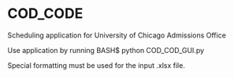 COD_CODE
========

Scheduling application for University of Chicago Admissions Office

Use application by running BASH$ python COD_COD_GUI.py

Special formatting must be used for the input .xlsx file.